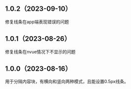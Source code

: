 ## 1.0.2（2023-09-10）
修复线条在app端表现错误的问题
## 1.0.1（2023-08-26）
修复线条在nvue情况下不显示的问题
## 1.0.0（2023-08-16）
用于分隔内容块，有横向和竖向两种模式，且能设置0.5px线条。
